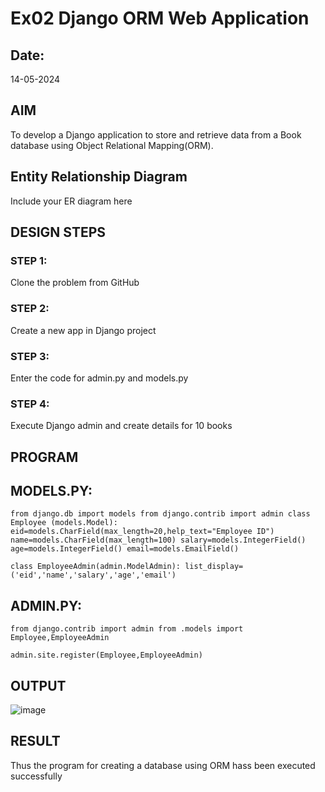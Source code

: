 # Ex02 Django ORM Web Application
## Date: 
14-05-2024

## AIM
To develop a Django application to store and retrieve data from a Book database using Object Relational Mapping(ORM).

## Entity Relationship Diagram

Include your ER diagram here

## DESIGN STEPS

### STEP 1:
Clone the problem from GitHub

### STEP 2:
Create a new app in Django project

### STEP 3:
Enter the code for admin.py and models.py

### STEP 4:
Execute Django admin and create details for 10 books

## PROGRAM

## MODELS.PY:
```
from django.db import models from django.contrib import admin class Employee (models.Model): eid=models.CharField(max_length=20,help_text="Employee ID") name=models.CharField(max_length=100) salary=models.IntegerField() age=models.IntegerField() email=models.EmailField()

class EmployeeAdmin(admin.ModelAdmin): list_display=('eid','name','salary','age','email')
```
## ADMIN.PY:
```
from django.contrib import admin from .models import Employee,EmployeeAdmin

admin.site.register(Employee,EmployeeAdmin)
```


## OUTPUT
![image](https://github.com/ssonuma/ORM/assets/150653312/5d122a18-99d9-44dd-82aa-3eea4250dacc)



## RESULT
Thus the program for creating a database using ORM hass been executed successfully
